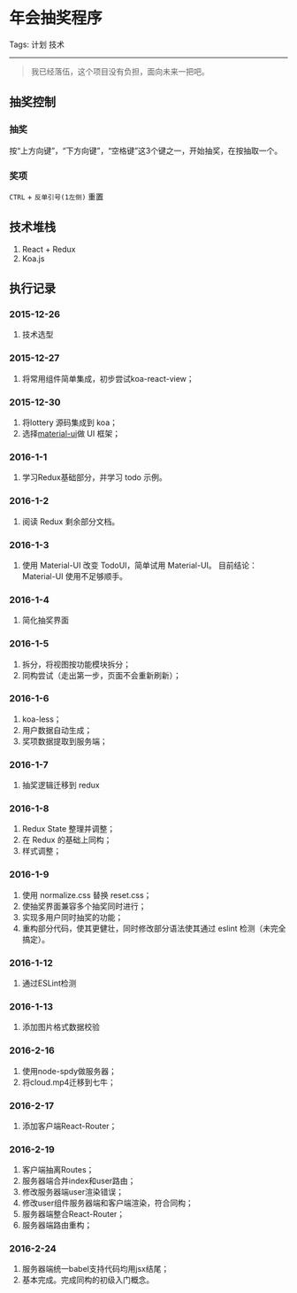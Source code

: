 # 年会抽奖程序

Tags: 计划 技术

---

> 我已经落伍，这个项目没有负担，面向未来一把吧。

## 抽奖控制
### 抽奖
按“上方向键”，“下方向键”，“空格键”这3个键之一，开始抽奖，在按抽取一个。
### 奖项
`CTRL` + `反单引号(1左侧)` 重置

## 技术堆栈
1. React + Redux
2. Koa.js

## 执行记录

### 2015-12-26
1. 技术选型

### 2015-12-27
1. 将常用组件简单集成，初步尝试koa-react-view；

### 2015-12-30
1. 将lottery 源码集成到 koa；
2. 选择[material-ui](http://www.material-ui.com/#/)做 UI 框架；

### 2016-1-1
1. 学习Redux基础部分，并学习 todo 示例。

### 2016-1-2
1. 阅读 Redux 剩余部分文档。

### 2016-1-3
1. 使用 Material-UI 改变 TodoUI，简单试用 Material-UI。
    目前结论：Material-UI 使用不足够顺手。

### 2016-1-4
1. 简化抽奖界面

### 2016-1-5
1. 拆分，将视图按功能模块拆分；
2. 同构尝试（走出第一步，页面不会重新刷新）；

### 2016-1-6
1. koa-less；
2. 用户数据自动生成；
3. 奖项数据提取到服务端；

### 2016-1-7
1. 抽奖逻辑迁移到 redux

### 2016-1-8
1. Redux State 整理并调整；
2. 在 Redux 的基础上同构；
3. 样式调整；

### 2016-1-9
1. 使用 normalize.css 替换 reset.css；
2. 使抽奖界面兼容多个抽奖同时进行；
3. 实现多用户同时抽奖的功能；
4. 重构部分代码，使其更健壮，同时修改部分语法使其通过 eslint 检测（未完全搞定）。

### 2016-1-12
1. 通过ESLint检测

### 2016-1-13
1. 添加图片格式数据校验

### 2016-2-16
1. 使用node-spdy做服务器；
2. 将cloud.mp4迁移到七牛；

### 2016-2-17
1. 添加客户端React-Router；

### 2016-2-19
1. 客户端抽离Routes；
2. 服务器端合并index和user路由；
3. 修改服务器端user渲染错误；
4. 修改user组件服务器端和客户端渲染，符合同构；
5. 服务器端整合React-Router；
6. 服务器端路由重构；

### 2016-2-24
1. 服务器端统一babel支持代码均用jsx结尾；
2. 基本完成。完成同构的初级入门概念。



